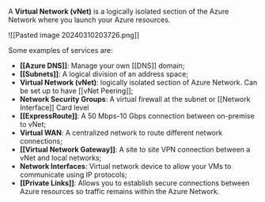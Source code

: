 A **Virtual Network (vNet)** is a logically isolated section of the Azure Network where you launch your Azure resources.

![[Pasted image 20240310203726.png]]

Some examples of services are:
- **[[Azure DNS]]**: Manage your own [[DNS]] domain;
- **[[Subnets]]**: A logical division of an address space;
- **Virtual Network (vNet)**: logically isolated section of Azure Network. Can be set up to have [[vNet Peering]];
- **Network Security Groups**: A virtual firewall at the subnet or [[Network Interface]] Card level
- **[[ExpressRoute]]**: A 50 Mbps-10 Gbps connection between on-premise to vNet;
- **Virtual WAN**: A centralized network to route different network connections;
- **[[Virtual Network Gateway]]**: A site to site VPN connection between a vNet and local networks;
- **Network Interfaces**: Virtual network device to allow your VMs to communicate using IP protocols;
- **[[Private Links]]**: Allows you to establish secure connections between Azure resources so traffic remains within the Azure Network.